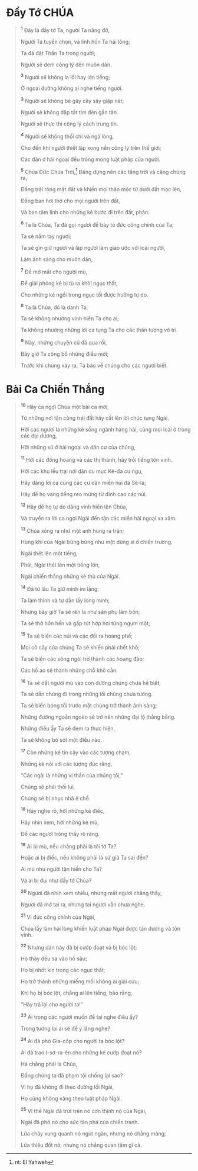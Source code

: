 # Ðầy Tớ CHÚA

> <sup><b>1</b></sup> Ðây là đầy tớ Ta, người Ta nâng đỡ,
> 
> Người Ta tuyển chọn, và linh hồn Ta hài lòng;
> 
> Ta đã đặt Thần Ta trong người;
> 
> Người sẽ đem công lý đến muôn dân.
> 
> <sup><b>2</b></sup> Người sẽ không la lối hay lớn tiếng;
> 
> Ở ngoài đường không ai nghe tiếng người.
> 
> <sup><b>3</b></sup> Người sẽ không bẻ gãy cây sậy giập nát;
> 
> Người sẽ không dập tắt tim đèn gần tàn.
> 
> Người sẽ thực thi công lý cách trung tín.
> 
> <sup><b>4</b></sup> Người sẽ không thối chí và ngã lòng,
> 
> Cho đến khi người thiết lập xong nền công lý trên thế giới;
> 
> Các dân ở hải ngoại đều trông mong luật pháp của người.
>
> <sup><b>5</b></sup> Chúa Ðức Chúa Trời,[^1-253b8c9c-8edf-4690-bf87-4950d3c987ea] Ðấng dựng nên các tầng trời và căng chúng ra,
> 
> Ðấng trải rộng mặt đất và khiến mọi thảo mộc từ dưới đất mọc lên,
> 
> Ðấng ban hơi thở cho mọi người trên đất,
> 
> Và ban tâm linh cho những kẻ bước đi trên đất, phán:
> 
> <sup><b>6</b></sup> Ta là Chúa, Ta đã gọi ngươi để bày tỏ đức công chính của Ta;
> 
> Ta sẽ nắm tay ngươi;
> 
> Ta sẽ gìn giữ ngươi và lập ngươi làm giao ước với loài người,
> 
> Làm ánh sáng cho muôn dân,
> 
> <sup><b>7</b></sup> Ðể mở mắt cho người mù,
> 
> Ðể giải phóng kẻ bị tù ra khỏi ngục thất,
> 
> Cho những kẻ ngồi trong ngục tối được hưởng tự do.
> 
> <sup><b>8</b></sup> Ta là Chúa, đó là danh Ta;
> 
> Ta sẽ không nhường vinh hiển Ta cho ai;
> 
> Ta không nhường những lời ca tụng Ta cho các thần tượng vô tri.
> 
> <sup><b>9</b></sup> Này, những chuyện cũ đã qua rồi,
> 
> Bây giờ Ta công bố những điều mới;
> 
> Trước khi chúng xảy ra, Ta báo về chúng cho các ngươi biết.

# Bài Ca Chiến Thắng

> <sup><b>10</b></sup> Hãy ca ngợi Chúa một bài ca mới,
> 
> Từ những nơi tận cùng trái đất hãy cất lên lời chúc tụng Ngài.
> 
> Hỡi các ngươi là những kẻ sống ngành hàng hải, cùng mọi loài ở trong các đại dương,
> 
> Hỡi những xứ ở hải ngoại và dân cư của chúng,
> 
> <sup><b>11</b></sup> Hỡi các đồng hoang và các thị thành, hãy trỗi tiếng tôn vinh.
> 
> Hỡi các khu lều trại nơi dân du mục Kê-đa cư ngụ,
> 
> Hãy dâng lời ca cùng các cư dân miền núi đá Sê-la;
> 
> Hãy để họ vang tiếng reo mừng từ đỉnh cao các núi.
> 
> <sup><b>12</b></sup> Hãy để họ tự do dâng vinh hiển lên Chúa,
> 
> Và truyền ra lời ca ngợi Ngài đến tận các miền hải ngoại xa xăm.
> 
> <sup><b>13</b></sup> Chúa xông ra như một anh hùng ra trận;
> 
> Hùng khí của Ngài bừng bừng như một dũng sĩ ở chiến trường.
> 
> Ngài thét lên một tiếng,
> 
> Phải, Ngài thét lên một tiếng lớn,
> 
> Ngài chiến thắng những kẻ thù của Ngài.
>
> <sup><b>14</b></sup> Ðã từ lâu Ta giữ mình im lặng;
> 
> Ta làm thinh và tự dằn lấy lòng mình;
> 
> Nhưng bây giờ Ta sẽ rên la như sản phụ lâm bồn;
> 
> Ta sẽ thở hổn hển và gấp rút hớp hơi từng ngụm một;
> 
> <sup><b>15</b></sup> Ta sẽ biến các núi và các đồi ra hoang phế;
> 
> Mọi cỏ cây của chúng Ta sẽ khiến phải chết khô;
> 
> Ta sẽ biến các sông ngòi trở thành các hoang đảo;
> 
> Các hồ ao sẽ thành những chỗ khô cằn.
> 
> <sup><b>16</b></sup> Ta sẽ dắt người mù vào con đường chúng chưa hề biết;
> 
> Ta sẽ dẫn chúng đi trong những lối chúng chưa tường.
> 
> Ta sẽ biến bóng tối trước mặt chúng trở thành ánh sáng;
> 
> Những đường ngoằn ngoèo sẽ trở nên những đại lộ thẳng bằng.
> 
> Những điều ấy Ta sẽ đem ra thực hiện,
> 
> Ta sẽ không bỏ sót một điều nào.
> 
> <sup><b>17</b></sup> Còn những kẻ tin cậy vào các tượng chạm,
> 
> Những kẻ nói với các tượng đúc rằng,
> 
> “Các ngài là những vị thần của chúng tôi,”
> 
> Chúng sẽ phải thối lui,
> 
> Chúng sẽ bị nhục nhã ê chề.
> 
> <sup><b>18</b></sup> Hãy nghe rõ, hỡi những kẻ điếc,
> 
> Hãy nhìn xem, hỡi những kẻ mù,
> 
> Ðể các ngươi trông thấy rõ ràng.
> 
> <sup><b>19</b></sup> Ai bị mù, nếu chẳng phải là tôi tớ Ta?
> 
> Hoặc ai bị điếc, nếu không phải là sứ giả Ta sai đến?
> 
> Ai mù như người tận hiến cho Ta?
> 
> Và ai bị đui như đầy tớ Chúa?
> 
> <sup><b>20</b></sup> Ngươi đã nhìn xem nhiều, nhưng mắt ngươi chẳng thấy,
> 
> Ngươi đã mở tai ra, nhưng tai ngươi vẫn chưa nghe.
>
> <sup><b>21</b></sup> Vì đức công chính của Ngài,
> 
> Chúa lấy làm hài lòng khiến luật pháp Ngài được tán dương và tôn vinh.
> 
> <sup><b>22</b></sup> Nhưng dân này đã bị cướp đoạt và bị bóc lột;
> 
> Họ thảy đều sa vào hố sâu;
> 
> Họ bị nhốt kín trong các ngục thất;
> 
> Họ trở thành những miếng mồi không ai giải cứu;
> 
> Khi họ bị bóc lột, chẳng ai lên tiếng, bảo rằng,
> 
> “Hãy trả lại cho người ta!”
>
> <sup><b>23</b></sup> Ai trong các ngươi muốn để tai nghe điều ấy?
> 
> Trong tương lai ai sẽ để ý lắng nghe?
> 
> <sup><b>24</b></sup> Ai đã phó Gia-cốp cho người ta bóc lột?
> 
> Ai đã trao I-sơ-ra-ên cho những kẻ cướp đoạt nó?
> 
> Há chẳng phải là Chúa,
> 
> Ðấng chúng ta đã phạm tội chống lại sao?
> 
> Vì họ đã không đi theo đường lối Ngài,
> 
> Họ cũng không vâng theo luật pháp Ngài.
> 
> <sup><b>25</b></sup> Vì thế Ngài đã trút trên nó cơn thịnh nộ của Ngài,
> 
> Ngài đã phó nó cho sức tàn phá của chiến tranh.
> 
> Lửa cháy xung quanh nó ngút ngàn, nhưng nó chẳng màng;
> 
> Lửa thiêu đốt nó, nhưng nó chẳng quan tâm gì cả.

[^1-253b8c9c-8edf-4690-bf87-4950d3c987ea]: nt: El Yahweh